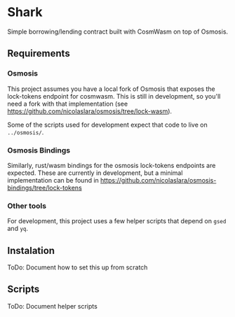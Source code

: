 # Shark

Simple borrowing/lending contract built with CosmWasm on top of Osmosis.

## Requirements

### Osmosis

This project assumes you have a local fork of Osmosis that
exposes the lock-tokens endpoint for cosmwasm. This is still in development,
so you'll need a fork with that implementation (see https://github.com/nicolaslara/osmosis/tree/lock-wasm).

Some of the scripts used for development expect that code to live on `../osmosis/`.

### Osmosis Bindings

Similarly, rust/wasm bindings for the osmosis lock-tokens endpoints are expected.
These are currently in development, but a minimal implementation
can be found in https://github.com/nicolaslara/osmosis-bindings/tree/lock-tokens

### Other tools

For development, this project uses a few helper scripts that depend on `gsed` and `yq`.

## Instalation

ToDo: Document how to set this up from scratch

## Scripts

ToDo: Document helper scripts
